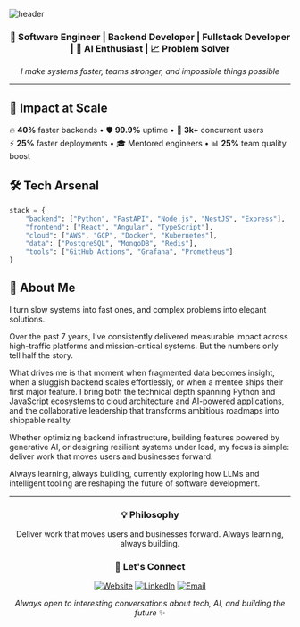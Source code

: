 ![header](https://capsule-render.vercel.app/api?type=waving&height=200&color=gradient&text=Joseph%20Attakorah&fontAlign=50&fontAlignY=40&desc=Software%20Engineer:%20Turning%20Complex%20Problems%20Into%20Elegant%20Solutions&descAlign=50&descAlignY=60&animation=twinkling)

<div align="center">

### 🚀 Software Engineer | Backend Developer | Fullstack Developer | 🤖 AI Enthusiast | 📈 Problem Solver

*I make systems faster, teams stronger, and impossible things possible*

</div>

---

## 🎯 **Impact at Scale**

🔥 **40%** faster backends • 🛡️ **99.9%** uptime • 👥 **3k+** concurrent users  
⚡ **25%** faster deployments • 🎓 Mentored engineers • 📊 **25%** team quality boost

## 🛠️ **Tech Arsenal**

```python
stack = {
    "backend": ["Python", "FastAPI", "Node.js", "NestJS", "Express"],
    "frontend": ["React", "Angular", "TypeScript"],
    "cloud": ["AWS", "GCP", "Docker", "Kubernetes"],
    "data": ["PostgreSQL", "MongoDB", "Redis"],
    "tools": ["GitHub Actions", "Grafana", "Prometheus"]
}
```

## 👋 About Me

I turn slow systems into fast ones, and complex problems into elegant solutions.

Over the past 7 years, I’ve consistently delivered measurable impact across high-traffic platforms and mission-critical systems. But the numbers only tell half the story.

What drives me is that moment when fragmented data becomes insight, when a sluggish backend scales effortlessly, or when a mentee ships their first major feature. I bring both the technical depth spanning Python and JavaScript ecosystems to cloud architecture and AI-powered applications, and the collaborative leadership that transforms ambitious roadmaps into shippable reality.

Whether optimizing backend infrastructure, building features powered by generative AI, or designing resilient systems under load, my focus is simple: deliver work that moves users and businesses forward.

Always learning, always building, currently exploring how LLMs and intelligent tooling are reshaping the future of software development.

[//]: # (## 🌟 Featured Projects)

[//]: # ()
[//]: # (- **[Project One]&#40;#&#41;**: High-performance backend for real-time analytics &#40;Python, FastAPI, AWS&#41;)

[//]: # (- **[Project Two]&#40;#&#41;**: Scalable AI-powered recommendation engine &#40;Node.js, Kubernetes, GCP&#41;)

[//]: # (- **[Project Three]&#40;#&#41;**: Mentorship platform for engineers &#40;React, NestJS, PostgreSQL&#41;)

---

<div align="center">

### 💡 **Philosophy**

Deliver work that moves users and businesses forward. Always learning, always building.

### 🤝 **Let's Connect**

[![Website](https://img.shields.io/badge/🌐_Website-attakorah.com-blue?style=for-the-badge)](https://attakorah.com)
[![LinkedIn](https://img.shields.io/badge/💼_LinkedIn-Connect-0077B5?style=for-the-badge&logo=linkedin)](https://bit.ly/3U2s1c1)
[![Email](https://img.shields.io/badge/📧_Email-jaattakorah@gmail.com-D14836?style=for-the-badge&logo=gmail&logoColor=white)](mailto:jaattakorah@gmail.com)

*Always open to interesting conversations about tech, AI, and building the future* ✨

</div>
